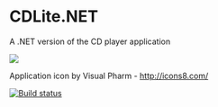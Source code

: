 CDLite.NET
==========

A .NET version of the CD player application

![](http://i.imgur.com/dShJnr1.png)

Application icon by Visual Pharm - http://icons8.com/

[![Build status](https://ci.appveyor.com/api/projects/status/t38v1k92m52eb61m)](https://ci.appveyor.com/project/rprouse/cdlite-net)